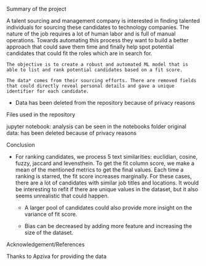 Summary of the project

A talent sourcing and management company is interested in finding talented individuals for sourcing these candidates to technology companies. The nature of the job requires a lot of human labor and is full of manual operations. Towards automating this process they want to build a better approach that could save them time and finally help spot potential candidates that could fit the roles which are in search for.
    
    The objective is to create a robust and automated ML model that is able to list and rank potential candidates based on a fit score.
    
    The data* comes from their sourcing efforts. There are removed fields that could directly reveal personal details and gave a unique identifier for each candidate.
    
    
* Data has been deleted from the repository because of privacy reasons

Files used in the repository 

jupyter notebook: analysis can be seen in the notebooks folder 
original data: has been deleted because of privacy reasons

Conclusion 

- For ranking candidates, we process 5 text similarities: euclidian, cosine, fuzzy, jaccard and levensthein. To get the fit column score, we make a mean of the mentioned metrics to get the final values. Each time a ranking is starred, the fit score increases marginally. For these cases, there are a lot of candidates with similar job titles and locations. It would be interesting to refit if there are unique values in the dataset, but it also  seems unrealistic that could happen.
    
    - A larger pool of candidates could also provide more insight on the variance of fit score. 
    
    - Bias can be decreased by adding more feature and increasing the size of the dataset.

Acknowledgement/References 

Thanks to Apziva for providing the data